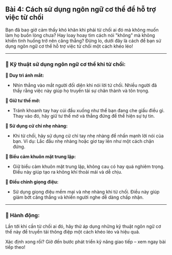 ## Bài 4: Cách sử dụng ngôn ngữ cơ thể để hỗ trợ việc từ chối

Bạn đã bao giờ cảm thấy khó khăn khi phải từ chối ai đó mà không muốn làm họ buồn lòng chưa? Hay loay hoay tìm cách nói "không" mà không khiến tình huống trở nên căng thẳng? Đừng lo, dưới đây là cách để bạn sử dụng ngôn ngữ cơ thể hỗ trợ việc từ chối một cách khéo léo!

---

### 📌 Kỹ thuật sử dụng ngôn ngữ cơ thể khi từ chối:

**🔹 Duy trì ánh mắt:**
- Nhìn thẳng vào mắt người đối diện khi nói lời từ chối. Nhiều người đã thấy rằng việc này giúp họ truyền tải sự chân thành và tôn trọng.

**🔹 Giữ tư thế mở:**
- Tránh khoanh tay hay cúi đầu xuống như thể bạn đang che giấu điều gì. Thay vào đó, hãy giữ tư thế mở và thẳng đứng để thể hiện sự tự tin.

**🔹 Sử dụng cử chỉ nhẹ nhàng:**
- Khi từ chối, hãy sử dụng cử chỉ tay nhẹ nhàng để nhấn mạnh lời nói của bạn. Ví dụ: Lắc đầu nhẹ nhàng hoặc giơ tay lên như một cách chặn đứng.

**🔹 Biểu cảm khuôn mặt trung lập:**
- Giữ biểu cảm khuôn mặt trung lập, không cau có hay quá nghiêm trọng. Điều này giúp tạo ra không khí thoải mái và dễ chịu.

**🔹 Điều chỉnh giọng điệu:**
- Sử dụng giọng điệu mềm mại và nhẹ nhàng khi từ chối. Điều này giúp giảm bớt căng thẳng và khiến người nghe dễ dàng chấp nhận.

---

### 🚀 Hành động:

Lần tới khi cần từ chối ai đó, hãy thử áp dụng những kỹ thuật ngôn ngữ cơ thể này để truyền tải thông điệp một cách khéo léo và hiệu quả.

Xác định xong rồi? Giờ đến bước phát triển kỹ năng giao tiếp – xem ngay bài tiếp theo!